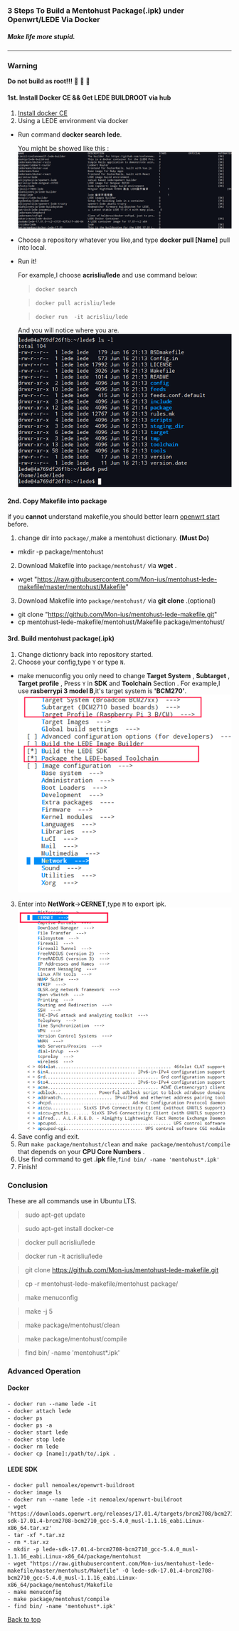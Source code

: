 ### 3 Steps To Build a Mentohust Package(.ipk) under Openwrt/LEDE Via Docker
##### Make life more stupid.
------
### Warning 
__Do not build as root!!!__ :hankey: :hankey: :hankey:
#### 1st. Install Docker CE && Get LEDE BUILDROOT via hub

1. [Install docker CE](https://docs.docker.com/install/ "Docker Guide")
2. Using a LEDE environment via docker 

- Run command __docker search lede__.

    You might be showed like this :
    ![image 1](https://raw.githubusercontent.com/Mon-ius/ImagePack/master/mentohust/search.png "docker search lede")

 - Choose a repository whatever you like,and type __docker pull [Name]__ pull into local.
 - Run it!

    For example,I choose __acrisliu/lede__ and  use command below:
    > `docker search`

    > `docker pull acrisliu/lede`

    > `docker run  -it acrisliu/lede`

    And you will notice where you are.
    ![image 1](https://raw.githubusercontent.com/Mon-ius/ImagePack/master/mentohust/start.png "docker run  -it acrisliu/lede")

#### 2nd. Copy Makefile into package
if you __cannot__ understand makefile,you should better learn [openwrt start](https://wiki.openwrt.org/doc/start "Openwrt WiKi") before.

1. change dir into `package/`,make a mentohust dictionary. __(Must Do)__

- mkdir -p package/mentohust

2. Download Makefile into `package/mentohust/` via __wget__ .

- wget "https://raw.githubusercontent.com/Mon-ius/mentohust-lede-makefile/master/mentohust/Makefile"

3. Download Makefile into `package/mentohust/` via __git clone__ .(optional)

- git clone "https://github.com/Mon-ius/mentohust-lede-makefile.git"
- cp mentohust-lede-makefile/mentohust/Makefile package/mentohust/

#### 3rd. Build mentohust package(.ipk)

1. Change dictionry back into repository started.
2. Choose your config,type `Y` or type `N`.
- make menuconfig
    you only need to change __Target System__ , __Subtarget__ , __Target profile__ , Press `Y` in __SDK__ and __Toolchain__ Section .
    For example,I use __rasberrypi 3 model B__,it's target system is __'BCM270'__.
    ![image 2](https://raw.githubusercontent.com/Mon-ius/ImagePack/master/mentohust/basic.png "make menuconfig")
3. Enter into __NetWork__->__CERNET__,type `M` to export ipk.
    ![image 3](https://raw.githubusercontent.com/Mon-ius/ImagePack/master/mentohust/mentohust.png "make menuconfig->network=>cernet")
5. Save config and exit.
6. Run `make package/mentohust/clean` and `make package/mentohust/compile` that depends on your __CPU Core Numbers__ . 
7. Use find command to get __.ipk__ file,`find bin/ -name 'mentohust*.ipk'`
8. Finish!

### Conclusion 

These are all commands use in Ubuntu LTS.

> sudo apt-get update

> sudo apt-get install docker-ce

> docker pull acrisliu/lede


> docker run -it acrisliu/lede

> git clone https://github.com/Mon-ius/mentohust-lede-makefile.git

> cp -r mentohust-lede-makefile/mentohust package/

> make menuconfig

> make -j 5

> make package/mentohust/clean

> make package/mentohust/compile

> find bin/ -name 'mentohust*.ipk'

### Advanced Operation

#### Docker

    - docker run --name lede -it
    - docker attach lede
    - docker ps 
    - docker ps -a
    - docker start lede
    - docker stop lede
    - docker rm lede
    - docker cp [name]:/path/to/.ipk .

#### LEDE SDK
    - docker pull nemoalex/openwrt-buildroot
    - docker image ls
    - docker run --name lede -it nemoalex/openwrt-buildroot 
    - wget 'https://downloads.openwrt.org/releases/17.01.4/targets/brcm2708/bcm2710/lede-sdk-17.01.4-brcm2708-bcm2710_gcc-5.4.0_musl-1.1.16_eabi.Linux-x86_64.tar.xz'
    - tar -xf *.tar.xz
    - rm *.tar.xz
    - mkdir -p lede-sdk-17.01.4-brcm2708-bcm2710_gcc-5.4.0_musl-1.1.16_eabi.Linux-x86_64/package/mentohust
    - wget "https://raw.githubusercontent.com/Mon-ius/mentohust-lede-makefile/master/mentohust/Makefile" -O lede-sdk-17.01.4-brcm2708-bcm2710_gcc-5.4.0_musl-1.1.16_eabi.Linux-x86_64/package/mentohust/Makefile
    - make menuconfig
    - make package/mentohust/compile
    - find bin/ -name 'mentohust*.ipk'

[Back to top](#readme)
